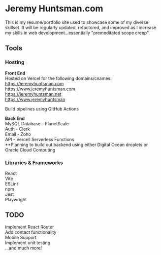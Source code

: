 # Jeremy Huntsman.com

This is my resume/portfolio site used to showcase some of my diverse skillset. 
It will be regularly updated, refactored, and improved as I increase my skills in web development...essentially 
"premeditated scope creep".  

## Tools

### Hosting 


**Front End** \
Hosted on Vercel for the following domains/cnames: \
https://jeremyhuntsman.com \
https://www.jeremyhuntsman.com \
https://jeremyhuntsman.net \
https://www.jeremyhuntsman 

Build pipelines using GitHub Actions

**Back End** \
MySQL Database - PlanetScale \
Auth - Clerk \
Email - Zoho \
API - Vercell Serverless Functions\
**Planning to build out backend using either Digital Ocean droplets or Oracle Cloud Computing

### Libraries & Frameworks
React \
Vite \
ESLint \
npm \
Jest \
Playwright

## TODO
Implement React Router \
Add contact functionality \
Mobile Support \
Implement unit testing \
...and much more!
